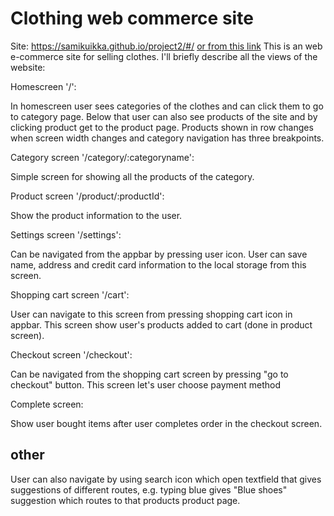 

# Clothing web commerce site

Site: https://samikuikka.github.io/project2/#/ [or from this link](https://samikuikka.github.io/project2/#/)
This is an web e-commerce site for selling clothes. I'll briefly describe all the views of the website:


Homescreen '/':

In homescreen user sees categories of the clothes and can click them to go to category page.
Below that user can also see products of the site and by clicking product get to the product page.
Products shown in row changes when screen width changes and category navigation has three breakpoints.


Category screen '/category/:categoryname':

Simple screen for showing all the products of the category.


Product screen '/product/:productId':

Show the product information to the user.


Settings screen '/settings':

Can be navigated from the appbar by pressing user icon.
User can save name, address and credit card information to the local storage from this screen.


Shopping cart screen '/cart':

User can navigate to this screen from pressing shopping cart icon in appbar.
This screen show user's products added to cart (done in product screen).


Checkout screen '/checkout':

Can be navigated from the shopping cart screen by pressing "go to checkout" button. This screen let's user choose payment method


Complete screen:

Show user bought items after user completes order in the checkout screen.

## other

User can also navigate by using search icon which open textfield that gives suggestions of different routes, e.g. typing blue gives "Blue shoes" suggestion which routes to that products product page.



